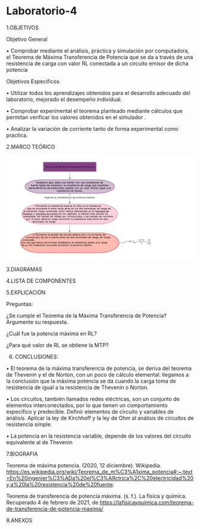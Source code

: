 # Laboratorio-4


1.OBJETIVOS 

Objetivo General 

•	Comprobar mediante el análisis,  práctica y simulación por computadora, el Teorema de Máxima Transferencia de Potencia  que se da a través de una resistencia de carga con valor RL conectada a un circuito emisor de dicha potencia

Objetivos Específicos 

•	Utilizar todos los aprendizajes obtenidos para el desarrollo adecuado del laboratorio, mejorado el desempeño individual.

•	Comprobar experimental el teorema planteado mediante cálculos que permitan verificar los valores obtenidos en el simulador .

•	Analizar la variación de corriente tanto de forma experimental como practica.


2.MARCO TEÓRICO

![.](https://github.com/Estefania-O/Laboratorio-4/blob/main/img/Teorema_maxima_potencia_transferida.png)

3.DIAGRAMAS

4.LISTA DE COMPONENTES

5.EXPLICACIÓN

Preguntas:

¿Se cumple el Teorema de la Máxima Transferencia de Potencia? Argumente su respuesta.


¿Cuál fue la potencia máxima en RL?


¿Para qué valor de RL se obtiene la MTP?


6.  CONCLUSIONES:

•	El teorema de la máxima transferencia de potencia, se deriva del teorema de Thevenin y el de Norton, con un poco de cálculo elemental: llegamos a la conclusión que la máxima potencia se da cuando la carga toma de resistencia de igual a la resistencia de Thevenin o Norton.

•	Los circuitos, también llamados redes eléctricas, son un conjunto de elementos interconectados, por lo que tienen un comportamiento específico y predecible. Definir elementos de circuito y variables de análisis. Aplicar la ley de Kirchhoff y la ley de Ohm al análisis de circuitos de resistencia simple.


•	La potencia en la resistencia variable, depende de los valores del circuito equivalente al de Thevenin 


7.BIOGRAFIA

Teorema de máxima potencia. (2020, 12 diciembre). Wikipedia. https://es.wikipedia.org/wiki/Teorema_de_m%C3%A1xima_potencia#:~:text=En%20ingenier%C3%ADa%20el%C3%A9ctrica%2C%20electricidad%20y,a%20la%20resistencia%20de%20fuente.

Teorema de transferencia de potencia máxima. (s. f.). La física y química. Recuperado 4 de febrero de 2021, de https://lafisicayquimica.com/teorema-de-transferencia-de-potencia-maxima/

8.ANEXOS
